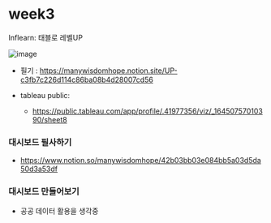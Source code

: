 # week3
Inflearn: 태블로 레벨UP

![image](https://user-images.githubusercontent.com/77307201/154507638-dacfef78-7d02-4d34-9304-29c7f901f515.png)

  - 필기 : https://manywisdomhope.notion.site/UP-c3fb7c226d114c86ba08b4d28007cd56 

- tableau public: 
  - https://public.tableau.com/app/profile/.41977356/viz/_16450757010390/sheet8 


### 대시보드 필사하기 

- https://www.notion.so/manywisdomhope/42b03bb03e084bb5a03d5da50d3a53df


### 대시보드 만들어보기 
- 공공 데이터 활용을 생각중 
